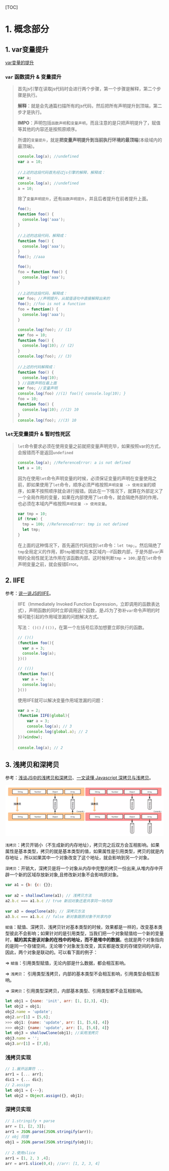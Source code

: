 [TOC]

# 1. 概念部分

## 1. var变量提升

[var变量的提升](https://www.cnblogs.com/shmilynanmei/p/9151769.html)

### `var` 函数提升 & 变量提升

> 首先js引擎在读取js代码时会进行两个步骤，第一个步骤是解释，第二个步骤是执行。
>
> **解释**：就是会先通篇扫描所有的js代码，然后把所有声明提升到顶端，第二步才是执行。
>
> **IMPO**：声明包括`函数声明`和`变量声明`，而且注意的是只把声明提升了，赋值等其他的内容还是按照原顺序。

> 所谓的`变量提升`，就是**把变量声明提升到当前执行环境的最顶端**(本级域内的最顶端)。
>
> ```js
> console.log(a); //undefined
> var a = 10;
> 
> //上述的这段代码首先经过js引擎的解释，解释成：
> var a;
> console.log(a); //undefined
> a = 10;
> ```
>
> 除了`变量声明提升`，还有`函数声明提升`，并且后者提升在前者提升上面。
>
> ```js
> foo();
> function foo() {
>   console.log('aaa');
> }
> 
> //上述的这段代码，解释成：
> function foo() {
> 	console.log('aaa');
> }
> foo(); //aaa
> ```
>
> ```js
> foo();
> foo = function foo() {
>   console.log('aaa');
> }
> 
> //上述的这段代码，解释成：
> var foo; //声明提升，从赋值语句中直接解释出来的
> foo(); //foo is not a function
> foo = function() {
>   console.log('aaa');
> }
> ```
>
> ```js
> console.log(foo); // (1)
> var foo = 10;
> function foo() {
>   console.log(10); // (2)
> }
> console.log(foo); // (3)
> 
> //上述的代码解释成：
> function foo() {
>   console.log(10);
> } //函数声明在最上面
> var foo; //变量声明
> console.log(foo) //(1) foo(){ console.log(10); }
> foo = 10;
> function foo() {
>   console.log(10); //(2) 10
> } 
> console.log(foo); //(3) 10
> ```

### `let`无变量提升 & 暂时性死区

> `let`命令要求必须在使用变量之前就把变量声明完毕，如果按照var的方式，会报错而不是返回`undefined`
>
> ```js
> console.log(a); //ReferenceError: a is not defined
> let a = 10; 
> ```
>
> 因为在使用`let`命令声明变量的时候，必须保证变量的声明在变量使用之前，即如果使用了`let`命令，顺序必须严格按照`声明变量 -> 使用变量`的顺序，如果不按照顺序就会进行报错。因此在一下情况下，就算在外部定义了一个全局作用的变量，如果在内部使用了`let`命令，就会隔绝外部的作用，也必须在本域内严格按照`声明变量 -> 使用变量`。
>
> ```js
> var tmp = 10;
> if (true) {
>   tmp = 100; //ReferenceError: tmp is not defined
>   let tmp;
> }
> ```
>
> 在上面的这种情况下，首先遍历代码找到`let`命令：`let tmp;`。然后隔绝了`tmp`全局定义的作用，即`tmp`被绑定在本区域内--if函数内部，于是外部`var`声明的全局性就无法作用在该函数内部。这时候判断`tmp = 100;`是在`let`命令声明变量之前，就会报错Error。

## 2. IIFE

参考：[说一说JS的IIFE](https://www.cnblogs.com/yiven/p/8462666.html)。

> IIFE（Immediately Invoked Function Expression，立即调用的函数表达式），声明函数的同时立即调用这个函数，是JS为了弥补`var`命令声明的时候可能引起的作用域泄漏的问题解决方式。
>
> 写法： `()()` / `(())`，在第一个左括号后添加想要立即执行的函数。
>
> ```js
> // ()()
> (function foo(){
>   var a = 3;
>   console.log(a);
> })()
> ```
>
> ```js
> // (())
> (function foo(){
>   var a = 3;
>   console.log(a);
> }())
> ```
>
> 使用IIFE就可以解决变量作用域泄漏的问题：
>
> ```js
> var a = 2;
> (function IIFE(global){
>     var a = 3;
>     console.log(a); // 3
>     console.log(global.a); // 2
> })(window);
> 
> console.log(a); // 2
> ```
>

## 3. 浅拷贝和深拷贝

参考：[浅谈JS中的浅拷贝和深拷贝](https://www.cnblogs.com/chengxs/p/10788442.html)、[一文读懂 Javascript 深拷贝与浅拷贝](https://mp.weixin.qq.com/s/7C4kq48eu2g0Q3AEBiNhhw)。

![image-20210327231821111](./images/clone.png)

`浅拷贝`：拷贝开销小（不生成新的内存地址），拷贝完之后双方会互相影响。如果属性是基本类型，拷贝的就是基本类型的值，如果属性是引用类型，拷贝的就是内存地址 ，所以如果其中一个对象改变了这个地址，就会影响到另一个对象。

`深拷贝`：开销大，深拷贝是将一个对象从内存中完整的拷贝一份出来,从堆内存中开辟一个新的区域存放新对象,且修改新对象不会影响原对象。

```js
var a1 = {b: {c: {}};
          
var a2 = shallowClone(a1); // 浅拷贝方法
a2.b.c === a1.b.c // true 新旧对象还是共享同一块内存

var a3 = deepClone(a3); // 深拷贝方法
a3.b.c === a1.b.c // false 新对象跟原对象不共享内存
```

`赋值`：赋值、深拷贝、浅拷贝针对基本类型的时候，效果都是一样的，改变基本类型彼此不会影响；如果针对的是引用类型，当我们把一个对象赋值给一个新的变量时，**赋的其实是该对象的在栈中的地址，而不是堆中的数据**。也就是两个对象指向的是同一个存储空间，无论哪个对象发生改变，其实都是改变的存储空间的内容，因此，两个对象是联动的。可以看下面的例子：

=> `赋值`：引用类型赋值，无论内部是什么数据，都会相互影响。

=> `浅拷贝`： 引用类型浅拷贝，内部的基本类型不会相互影响，引用类型会相互影响。

=> `深拷贝`：引用类型深拷贝，内部基本类型、引用类型都不会互相影响。

```js
let obj1 = {name: 'init', arr: [1, [2,3], 4]};
let obj2 = obj1;
obj2.name = 'update';
obj2.arr[1] = [5,6];
>>> obj1: {name: 'update', arr: [1, [5,6], 4]}
>>> obj2: {name: 'update', arr: [1, [5,6], 4]}
let obj3 = shallowClone(obj1); //采用浅拷贝
obj3.name = '';
obj3.arr[1] = [7,8];
```

### 浅拷贝实现

```js
// 1.展开运算符 ...
arr1 = [... arr];
dic1 = {... dic};
// 2.assign
let obj1 = {···};
let obj2 = Object.assign({}, obj1);
```

### 深拷贝实现

```js
// 1.stringify + parse
arr = [1, [2, 3]];
arr1 = JSON.parse(JSON.stringify(arr));
// obj 同理
obj1 = JSON.parse(JSON.stringify(obj));

// 2.使用slice
arr1 = [1, 2, 3 ,4];
arr = arr1.slice(0,4); //arr: [1, 2, 3, 4]
```

